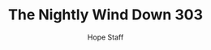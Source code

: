 ---
image: /assets/img/nwd/303_nwd_hebrews_2_18_tlb.png
title: The Nightly Wind Down 303
categories:
  - The Nightly Wind Down
author: Hope Staff
notes: The Nightly Wind Down 303
embed: >-
  EMBED_GOES_HERE
transcript: >-
  SOME LINES OF TEXT START HERE
---